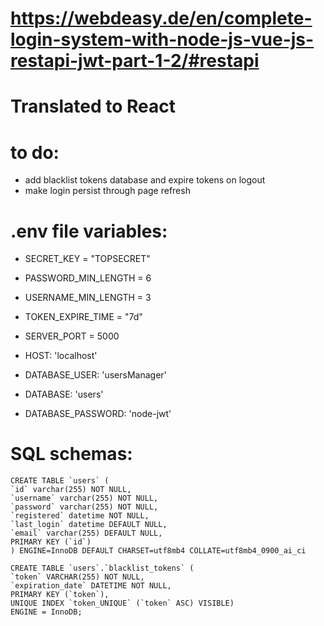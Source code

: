 # https://webdeasy.de/en/complete-login-system-with-node-js-vue-js-restapi-jwt-part-1-2/#restapi

# Translated to React

# to do:

- add blacklist tokens database and expire tokens on logout
- make login persist through page refresh

# .env file variables:

- SECRET_KEY = "TOPSECRET"
- PASSWORD_MIN_LENGTH = 6
- USERNAME_MIN_LENGTH = 3
- TOKEN_EXPIRE_TIME = "7d"

- SERVER_PORT = 5000
- HOST: 'localhost'
- DATABASE_USER: 'usersManager'
- DATABASE: 'users'
- DATABASE_PASSWORD: 'node-jwt'

# SQL schemas:

    CREATE TABLE `users` (
    `id` varchar(255) NOT NULL,
    `username` varchar(255) NOT NULL,
    `password` varchar(255) NOT NULL,
    `registered` datetime NOT NULL,
    `last_login` datetime DEFAULT NULL,
    `email` varchar(255) DEFAULT NULL,
    PRIMARY KEY (`id`)
    ) ENGINE=InnoDB DEFAULT CHARSET=utf8mb4 COLLATE=utf8mb4_0900_ai_ci

    CREATE TABLE `users`.`blacklist_tokens` (
    `token` VARCHAR(255) NOT NULL,
    `expiration_date` DATETIME NOT NULL,
    PRIMARY KEY (`token`),
    UNIQUE INDEX `token_UNIQUE` (`token` ASC) VISIBLE)
    ENGINE = InnoDB;
